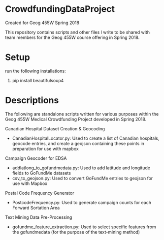 # CrowdfundingDataProject
Created for Geog 455W Spring 2018

This repository contains scripts and other files I write to be shared with team members for the Geog 455W course offering in Spring 2018.

# Setup

run the following installations:

1) pip install beautifulsoup4

# Descriptions

The following are standalone scripts written for various purposes within the Geog 455W Medical Crowdfunding Project developed in Spring 2018.

Canadian Hospital Dataset Creation & Geocoding
+ CanadianHospitalLocator.py: Used to create a list of Canadian hospitals, geocode entries, and create a geojson containing these points in preparation for use with mapbox

Campaign Geocoder for EDSA
+ addlatlong_to_gofundmedata.py: Used to add latitude and longitude fields to GoFundMe datasets
+ csv_to_geojson.py: Used to convert GoFundMe entries to geojson for use with Mapbox

Postal Code Frequency Generator
+ PostcodeFrequency.py: Used to generate campaign counts for each Forward Sortation Area

Text Mining Data Pre-Processing
+ gofundme_feature_extraction.py: Used to select specific features from the gofundmedata (for the purpose of the text-mining method)
